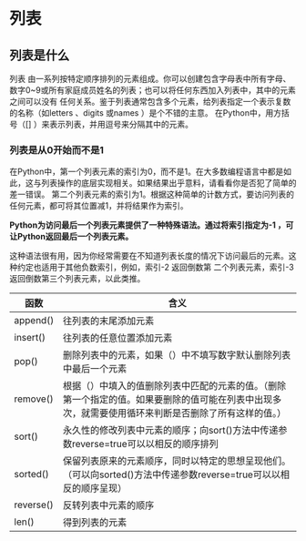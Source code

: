 # 列表

## 列表是什么

列表 由一系列按特定顺序排列的元素组成。你可以创建包含字母表中所有字母、数字0~9或所有家庭成员姓名的列表；也可以将任何东西加入列表中，其中的元素之间可以没有 任何关系。鉴于列表通常包含多个元素，给列表指定一个表示复数的名称（如letters 、digits 或names ）是个不错的主意。 在Python中，用方括号（[] ）来表示列表，并用逗号来分隔其中的元素。

### 列表是从0开始而不是1

在Python中，第一个列表元素的索引为0，而不是1。在大多数编程语言中都是如此，这与列表操作的底层实现相关。如果结果出乎意料，请看看你是否犯了简单的差一错误。 第二个列表元素的索引为1。根据这种简单的计数方式，要访问列表的任何元素，都可将其位置减1，并将结果作为索引。

**Python为访问最后一个列表元素提供了一种特殊语法。通过将索引指定为-1 ，可让Python返回最后一个列表元素。**

这种语法很有用，因为你经常需要在不知道列表长度的情况下访问最后的元素。这种约定也适用于其他负数索引，例如，索引-2 返回倒数第 二个列表元素，索引-3 返回倒数第三个列表元素，以此类推。

| 函数      | 含义                                                         |
| --------- | ------------------------------------------------------------ |
| append()  | 往列表的末尾添加元素                                         |
| insert()  | 往列表的任意位置添加元素                                     |
| pop()     | 删除列表中的元素，如果（）中不填写数字默认删除列表中最后一个元素 |
| remove()  | 根据（）中填入的值删除列表中匹配的元素的值。（删除第一个指定的值。如果要删除的值可能在列表中出现多次，就需要使用循环来判断是否删除了所有这样的值。） |
| sort()    | 永久性的修改列表中元素的顺序；向sort()方法中传递参数reverse=true可以以相反的顺序排列 |
| sorted()  | 保留列表原来的元素顺序，同时以特定的思想呈现他们。（可以向sorted()方法中传递参数reverse=true可以以相反的顺序呈现） |
| reverse() | 反转列表中元素的顺序                                         |
| len()     | 得到列表的元素                                               |